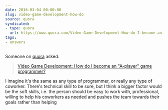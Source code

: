 ```yaml
---
date: 2016-03-04 00:00:00
slug: video-game-development-how-do
source: quora
syndicated:
- type: quora
  url: https://www.quora.com/Video-Game-Development-How-do-I-become-an-A-player-game-programmer/answer/Roy-Tang
tags:
- answers
---
```


Someone on [quora](https://quora.com) asked:

> [Video Game Development: How do I become an "A-player" game programmer?](https://www.quora.com/Video-Game-Development-How-do-I-become-an-A-player-game-programmer/answer/Roy-Tang)


I imagine it's the same as any type of programmer, or really any type of coworker. There's technical skill to be sure, but I think a bigger factor would be the soft skills, i.e. the person should be easy to work with, professional, willing to help his coworkers as needed and pushes the team towards their goals rather than helping